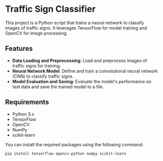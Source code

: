 # Traffic Sign Classifier

This project is a Python script that trains a neural network to classify images of traffic signs. It leverages TensorFlow for model training and OpenCV for image processing.

## Features

- **Data Loading and Preprocessing**: Load and preprocess images of traffic signs for training.
- **Neural Network Model**: Define and train a convolutional neural network (CNN) to classify traffic signs.
- **Model Evaluation and Saving**: Evaluate the model's performance on test data and save the trained model to a file.

## Requirements

- Python 3.x
- TensorFlow
- OpenCV
- NumPy
- scikit-learn

You can install the required packages using the following command:

```bash
pip install tensorflow opencv-python numpy scikit-learn
